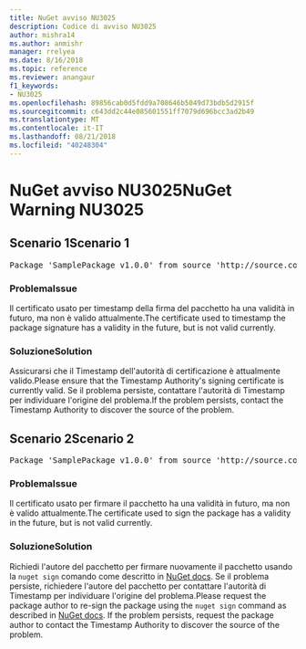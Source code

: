 ```yaml
---
title: NuGet avviso NU3025
description: Codice di avviso NU3025
author: mishra14
ms.author: anmishr
manager: rrelyea
ms.date: 8/16/2018
ms.topic: reference
ms.reviewer: anangaur
f1_keywords:
- NU3025
ms.openlocfilehash: 89856cab0d5fdd9a708646b5049d73bdb5d2915f
ms.sourcegitcommit: c643dd2c44e085601551ff7079d696bcc3ad2b49
ms.translationtype: MT
ms.contentlocale: it-IT
ms.lasthandoff: 08/21/2018
ms.locfileid: "40248304"
---
```

# <a name="nuget-warning-nu3025"></a><span data-ttu-id="04e4e-103">NuGet avviso NU3025</span><span class="sxs-lookup"><span data-stu-id="04e4e-103">NuGet Warning NU3025</span></span>

## <a name="scenario-1"></a><span data-ttu-id="04e4e-104">Scenario 1</span><span class="sxs-lookup"><span data-stu-id="04e4e-104">Scenario 1</span></span>

<pre>Package 'SamplePackage v1.0.0' from source 'http://source.com/index.json': The timestamp signing certificate is not yet valid.</pre>

### <a name="issue"></a><span data-ttu-id="04e4e-105">Problema</span><span class="sxs-lookup"><span data-stu-id="04e4e-105">Issue</span></span>

<span data-ttu-id="04e4e-106">Il certificato usato per timestamp della firma del pacchetto ha una validità in futuro, ma non è valido attualmente.</span><span class="sxs-lookup"><span data-stu-id="04e4e-106">The certificate used to timestamp the package signature has a validity in the future, but is not valid currently.</span></span>


### <a name="solution"></a><span data-ttu-id="04e4e-107">Soluzione</span><span class="sxs-lookup"><span data-stu-id="04e4e-107">Solution</span></span>

<span data-ttu-id="04e4e-108">Assicurarsi che il Timestamp dell'autorità di certificazione è attualmente valido.</span><span class="sxs-lookup"><span data-stu-id="04e4e-108">Please ensure that the Timestamp Authority's signing certificate is currently valid.</span></span> <span data-ttu-id="04e4e-109">Se il problema persiste, contattare l'autorità di Timestamp per individuare l'origine del problema.</span><span class="sxs-lookup"><span data-stu-id="04e4e-109">If the problem persists, contact the Timestamp Authority to discover the source of the problem.</span></span>



## <a name="scenario-2"></a><span data-ttu-id="04e4e-110">Scenario 2</span><span class="sxs-lookup"><span data-stu-id="04e4e-110">Scenario 2</span></span>

<pre>Package 'SamplePackage v1.0.0' from source 'http://source.com/index.json': The primary signature's timestamp signing certificate is not yet valid.</pre>

### <a name="issue"></a><span data-ttu-id="04e4e-111">Problema</span><span class="sxs-lookup"><span data-stu-id="04e4e-111">Issue</span></span>

<span data-ttu-id="04e4e-112">Il certificato usato per firmare il pacchetto ha una validità in futuro, ma non è valido attualmente.</span><span class="sxs-lookup"><span data-stu-id="04e4e-112">The certificate used to sign the package has a validity in the future, but is not valid currently.</span></span>


### <a name="solution"></a><span data-ttu-id="04e4e-113">Soluzione</span><span class="sxs-lookup"><span data-stu-id="04e4e-113">Solution</span></span>

<span data-ttu-id="04e4e-114">Richiedi l'autore del pacchetto per firmare nuovamente il pacchetto usando la `nuget sign` comando come descritto in [NuGet docs](https://docs.microsoft.com/en-us/nuget/create-packages/sign-a-package). Se il problema persiste, richiedere l'autore del pacchetto per contattare l'autorità di Timestamp per individuare l'origine del problema.</span><span class="sxs-lookup"><span data-stu-id="04e4e-114">Please request the package author to re-sign the package using the `nuget sign` command as described in [NuGet docs](https://docs.microsoft.com/en-us/nuget/create-packages/sign-a-package). If the problem persists, request the package author to contact the Timestamp Authority to discover the source of the problem.</span></span>


